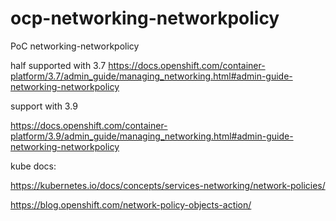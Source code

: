 # ocp-networking-networkpolicy
PoC networking-networkpolicy

 half supported with 3.7
https://docs.openshift.com/container-platform/3.7/admin_guide/managing_networking.html#admin-guide-networking-networkpolicy

 support with 3.9
 
 https://docs.openshift.com/container-platform/3.9/admin_guide/managing_networking.html#admin-guide-networking-networkpolicy
 
 kube docs:
 
 https://kubernetes.io/docs/concepts/services-networking/network-policies/



https://blog.openshift.com/network-policy-objects-action/

